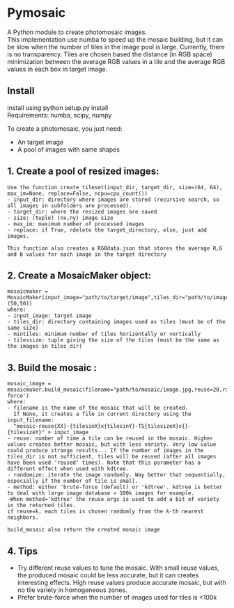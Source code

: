 # Pymosaic

A Python module to create photomosaic images.  
This implementation use numba to speed up the mosaic building, but it can be slow when the number of tiles in the image pool is large.
Currently, there is no transparency. Tiles are chosen based the distance (in RGB space) minimization between the average RGB values in a tile and the average RGB values in each box in target image.

## Install
install using python setup.py install  
Requirements: numba, scipy, numpy


To create a photomosaic, you just need:
- An target image
- A pool of images with same shapes

## 1. Create a pool of resized images:

    Use the function create_tileset(input_dir, target_dir, size=(64, 64), max_im=None, replace=False, ncpu=cpu_count())
    - input_dir: directory where images are stored (recursive search, so all images in subfolders are processed).
    - target_dir: where the resized images are saved
    - size: (tuple) (nx,ny) image size
    - max_im: maximum number of processed images
    - replace: if True, rdelete the target_directory, else, just add images.
    
    This function also creates a RGBdata.json that stores the average R,G and B values for each image in the target directory

## 2. Create a MosaicMaker object:

    mosaicmaker = MosaicMaker(input_image="path/to/target/image",tiles_dir="path/to/images/pool/",mintiles120,tilesize=(50,50))
    where:
    - input_image: target image
    - tiles_dir: directory containing images used as tiles (must be of the same size)
    - mintiles: minimum number of tiles horizontally or vertically
    - tilessize: tuple giving the size of the tiles (must be the same as the images in tiles_dir)
    
## 3. Build the mosaic :

    mosaic_image = mosaicmaker.build_mosaic(filename="path/to/mosaic/image.jpg,reuse=20,randomize=True,method='brute-force')
    where:
    - filename is the name of the mosaic that will be created.  
      If None, it creates a file in current directory using the input_filename:  
      "mosaic-reuse{XX}-{tilesinX}x{tilesinY}-TS{tilesizeX}x{}-{tilesizeY}" + input_image
    - reuse: number of time a tile can be reused in the mosaic. Higher values creates better mosaic, but with less variety. Very low value could produce strange results... If the number of images in the tiles_dir is not sufficient, tiles will be reused (after all images have been used 'reused' times). Note that this parameter has a different effect when used with kdtree. 
    - randomize: iterate the image randomly. Way better that sequentially, especially if the number of tile is small.  
    - method: either 'brute-force (default) or 'kdtree'. kdtree is better to deal with large image database > 100k images for example. 
    -When method='kdtree' the reuse args is used to add a bit of variety in the returned tiles. 
    if reuse=k, each tiles is chosen randomly from the k-th nearest neighbors.
    
    build_mosaic also return the created mosaic image

## 4. Tips
- Try different reuse values to tune the mosaic. With small reuse values, the produced mosaic could be less accurate, but it can creates interesting effects. High reuse values produce accurate mosaic, but with no tile variety in homogeneous zones.
- Prefer brute-force when the number of images used for tiles is <100k
